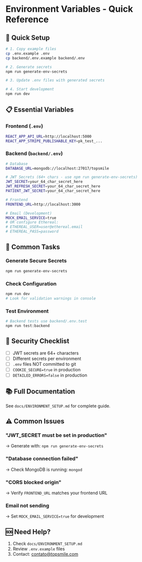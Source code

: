 # Environment Variables - Quick Reference

## 🚀 Quick Setup

```bash
# 1. Copy example files
cp .env.example .env
cp backend/.env.example backend/.env

# 2. Generate secrets
npm run generate-env-secrets

# 3. Update .env files with generated secrets

# 4. Start development
npm run dev
```

## 📋 Essential Variables

### Frontend (`.env`)
```bash
REACT_APP_API_URL=http://localhost:5000
REACT_APP_STRIPE_PUBLISHABLE_KEY=pk_test_...
```

### Backend (`backend/.env`)
```bash
# Database
DATABASE_URL=mongodb://localhost:27017/topsmile

# JWT Secrets (64+ chars - use npm run generate-env-secrets)
JWT_SECRET=your_64_char_secret_here
JWT_REFRESH_SECRET=your_64_char_secret_here
PATIENT_JWT_SECRET=your_64_char_secret_here

# Frontend
FRONTEND_URL=http://localhost:3000

# Email (Development)
MOCK_EMAIL_SERVICE=true
# OR configure Ethereal:
# ETHEREAL_USER=user@ethereal.email
# ETHEREAL_PASS=password
```

## 🔧 Common Tasks

### Generate Secure Secrets
```bash
npm run generate-env-secrets
```

### Check Configuration
```bash
npm run dev
# Look for validation warnings in console
```

### Test Environment
```bash
# Backend tests use backend/.env.test
npm run test:backend
```

## 🔐 Security Checklist

- [ ] JWT secrets are 64+ characters
- [ ] Different secrets per environment
- [ ] `.env` files NOT committed to git
- [ ] `COOKIE_SECURE=true` in production
- [ ] `DETAILED_ERRORS=false` in production

## 📚 Full Documentation

See `docs/ENVIRONMENT_SETUP.md` for complete guide.

## ⚠️ Common Issues

### "JWT_SECRET must be set in production"
→ Generate with: `npm run generate-env-secrets`

### "Database connection failed"
→ Check MongoDB is running: `mongod`

### "CORS blocked origin"
→ Verify `FRONTEND_URL` matches your frontend URL

### Email not sending
→ Set `MOCK_EMAIL_SERVICE=true` for development

## 🆘 Need Help?

1. Check `docs/ENVIRONMENT_SETUP.md`
2. Review `.env.example` files
3. Contact: contato@topsmile.com
